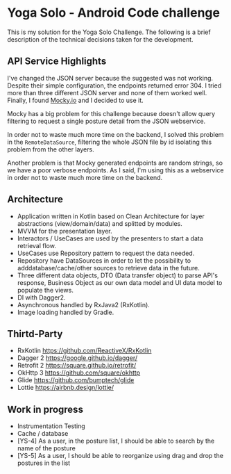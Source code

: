 # Yoga Solo -  Android Code challenge

This is my solution for the Yoga Solo Challenge. The following is a brief description of the technical decisions taken for the development.

## API Service Highlights

I've changed the JSON server because the suggested was not working. Despite their simple configuration, the endpoints returned error 304. I tried more than three different JSON server and none of them worked well. Finally, I found [Mocky.io](https://www.mocky.io/) and I decided to use it.

Mocky has a big problem for this challenge because doesn't allow query filtering to request a single posture detail from the JSON webservice.

In order not to waste much more time on the backend, I solved this problem in the `RemoteDataSource`, filtering the whole JSON file by id isolating this problem from the other layers.

Another problem is that Mocky generated endpoints are random strings, so we have a poor verbose endpoints. As I said, I'm using this as a webservice in order not to waste much more time on the backend.

## Architecture

* Application written in Kotlin based on Clean Architecture for layer abstractions (view/domain/data) and splitted by modules.
* MVVM for the presentation layer.
* Interactors / UseCases are used by the presenters to start a data retrieval flow.
* UseCases use Repository pattern to request the data needed.
* Repository have DataSources in order to let the possibility to adddatabase/cache/other sources to retrieve data in the future.
* Three different data objects, DTO (Data transfer object) to parse API's response, Business Object as our own data model and UI data model to populate the views.
* DI with Dagger2.
* Asynchronous handled by RxJava2 (RxKotlin).
* Image loading handled by Gradle. 

## Thirtd-Party

* RxKotlin https://github.com/ReactiveX/RxKotlin
* Dagger 2 https://google.github.io/dagger/
* Retrofit 2 https://square.github.io/retrofit/
* OkHttp 3 https://github.com/square/okhttp
* Glide https://github.com/bumptech/glide
* Lottie https://airbnb.design/lottie/

## Work in progress

* Instrumentation Testing
* Cache / database
* [YS-4] As a user, in the posture list, I should be able to search by the name of the posture
* [YS-5] As a user, I should be able to reorganize using drag and drop the postures in the list


